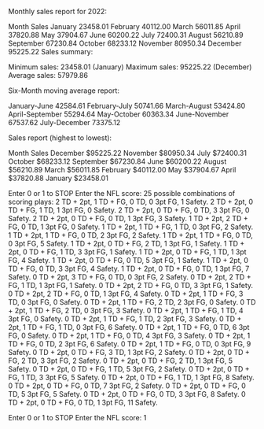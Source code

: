 Monthly sales report for 2022:

Month   Sales
January 23458.01
February        40112.00
March   56011.85
April   37820.88
May     37904.67
June    60200.22
July    72400.31
August  56210.89
September       67230.84
October 68233.12
November        80950.34
December        95225.22
Sales summary:

Minimum sales: 23458.01 (January)
Maximum sales: 95225.22 (December)
Average sales: 57979.86

Six-Month moving average report:

January-June    42584.61
February-July   50741.66
March-August    53424.80
April-September 55294.64
May-October     60363.34
June-November   67537.62
July-December   73375.12

Sales report (highest to lowest):

Month           Sales
December                $95225.22
November                $80950.34
July            $72400.31
October         $68233.12
September               $67230.84
June            $60200.22
August          $56210.89
March           $56011.85
February                $40112.00
May             $37904.67
April           $37820.88
January         $23458.01







Enter 0 or 1 to STOP
Enter the NFL score: 25
possible combinations of scoring plays: 
2 TD + 2pt, 1 TD + FG, 0 TD, 0 3pt FG, 1 Safety.
2 TD + 2pt, 0 TD + FG, 1 TD, 1 3pt FG, 0 Safety.
2 TD + 2pt, 0 TD + FG, 0 TD, 3 3pt FG, 0 Safety.
2 TD + 2pt, 0 TD + FG, 0 TD, 1 3pt FG, 3 Safety.
1 TD + 2pt, 2 TD + FG, 0 TD, 1 3pt FG, 0 Safety.
1 TD + 2pt, 1 TD + FG, 1 TD, 0 3pt FG, 2 Safety.
1 TD + 2pt, 1 TD + FG, 0 TD, 2 3pt FG, 2 Safety.
1 TD + 2pt, 1 TD + FG, 0 TD, 0 3pt FG, 5 Safety.
1 TD + 2pt, 0 TD + FG, 2 TD, 1 3pt FG, 1 Safety.
1 TD + 2pt, 0 TD + FG, 1 TD, 3 3pt FG, 1 Safety.
1 TD + 2pt, 0 TD + FG, 1 TD, 1 3pt FG, 4 Safety.
1 TD + 2pt, 0 TD + FG, 0 TD, 5 3pt FG, 1 Safety.
1 TD + 2pt, 0 TD + FG, 0 TD, 3 3pt FG, 4 Safety.
1 TD + 2pt, 0 TD + FG, 0 TD, 1 3pt FG, 7 Safety.
0 TD + 2pt, 3 TD + FG, 0 TD, 0 3pt FG, 2 Safety.
0 TD + 2pt, 2 TD + FG, 1 TD, 1 3pt FG, 1 Safety.
0 TD + 2pt, 2 TD + FG, 0 TD, 3 3pt FG, 1 Safety.
0 TD + 2pt, 2 TD + FG, 0 TD, 1 3pt FG, 4 Safety.
0 TD + 2pt, 1 TD + FG, 3 TD, 0 3pt FG, 0 Safety.
0 TD + 2pt, 1 TD + FG, 2 TD, 2 3pt FG, 0 Safety.
0 TD + 2pt, 1 TD + FG, 2 TD, 0 3pt FG, 3 Safety.
0 TD + 2pt, 1 TD + FG, 1 TD, 4 3pt FG, 0 Safety.
0 TD + 2pt, 1 TD + FG, 1 TD, 2 3pt FG, 3 Safety.
0 TD + 2pt, 1 TD + FG, 1 TD, 0 3pt FG, 6 Safety.
0 TD + 2pt, 1 TD + FG, 0 TD, 6 3pt FG, 0 Safety.
0 TD + 2pt, 1 TD + FG, 0 TD, 4 3pt FG, 3 Safety.
0 TD + 2pt, 1 TD + FG, 0 TD, 2 3pt FG, 6 Safety.
0 TD + 2pt, 1 TD + FG, 0 TD, 0 3pt FG, 9 Safety.
0 TD + 2pt, 0 TD + FG, 3 TD, 1 3pt FG, 2 Safety.
0 TD + 2pt, 0 TD + FG, 2 TD, 3 3pt FG, 2 Safety.
0 TD + 2pt, 0 TD + FG, 2 TD, 1 3pt FG, 5 Safety.
0 TD + 2pt, 0 TD + FG, 1 TD, 5 3pt FG, 2 Safety.
0 TD + 2pt, 0 TD + FG, 1 TD, 3 3pt FG, 5 Safety.
0 TD + 2pt, 0 TD + FG, 1 TD, 1 3pt FG, 8 Safety.
0 TD + 2pt, 0 TD + FG, 0 TD, 7 3pt FG, 2 Safety.
0 TD + 2pt, 0 TD + FG, 0 TD, 5 3pt FG, 5 Safety.
0 TD + 2pt, 0 TD + FG, 0 TD, 3 3pt FG, 8 Safety.
0 TD + 2pt, 0 TD + FG, 0 TD, 1 3pt FG, 11 Safety.

Enter 0 or 1 to STOP
Enter the NFL score: 1
